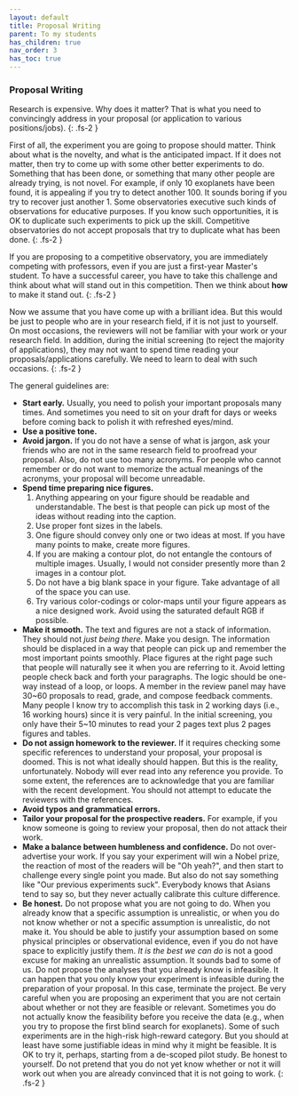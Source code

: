 ```yaml
---
layout: default
title: Proposal Writing
parent: To my students
has_children: true
nav_order: 3
has_toc: true
---
```



### Proposal Writing

Research is expensive. Why does it matter? That is what you need to convincingly address in your proposal (or application to various positions/jobs).
{: .fs-2 }

First of all, the experiment you are going to propose should matter. Think about what is the novelty, and what is the anticipated impact. If it does not matter, then try to come up with some other better experiments to do. Something that has been done, or something that many other people are already trying, is not novel. For example, if only 10 exoplanets have been found, it is appealing if you try to detect another 100. It sounds boring if you try to recover just another 1. Some observatories executive such kinds of observations for educative purposes. If you know such opportunities, it is OK to duplicate such experiments to pick up the skill. Competitive observatories do not accept proposals that try to duplicate what has been done.
{: .fs-2 }

If you are proposing to a competitive observatory, you are immediately competing with professors, even if you are just a first-year Master's student. To have a successful career, you have to take this challenge and think about what will stand out in this competition. Then we think about **how** to make it stand out.
{: .fs-2 }

Now we assume that you have come up with a brilliant idea. But this would be just to people who are in your research field, if it is not just to yourself. On most occasions, the reviewers will not be familiar with your work or your research field. In addition, during the initial screening (to reject the majority of applications), they may not want to spend time reading your proposals/applications carefully. We need to learn to deal with such occasions.
{: .fs-2 }

The general guidelines are:
- **Start early.** Usually, you need to polish your important proposals many times. And sometimes you need to sit on your draft for days or weeks before coming back to polish it with refreshed eyes/mind.
- **Use a positive tone.**
- **Avoid jargon.**
    If you do not have a sense of what is jargon, ask your friends who are not in the same research field to proofread your proposal. Also, do not use too many acronyms. For people who cannot remember or do not want to memorize the actual meanings of the acronyms, your proposal will become unreadable.
- **Spend time preparing nice figures.**
    1. Anything appearing on your figure should be readable and understandable. The best is that people can pick up most of the ideas without reading into the caption.
    2. Use proper font sizes in the labels.
    3. One figure should convey only one or two ideas at most. If you have many points to make, create more figures.
    4. If you are making a contour plot, do not entangle the contours of multiple images. Usually, I would not consider presently more than 2 images in a contour plot.
    5. Do not have a big blank space in your figure. Take advantage of all of the space you can use.
    6. Try various color-codings or color-maps until your figure appears as a nice designed work. Avoid using the saturated default RGB if possible.
- **Make it smooth.** The text and figures are not a stack of information. They should not *just being there*. Make you design. The information should be displaced in a way that people can pick up and remember the most important points smoothly. Place figures at the right page such that people will naturally see it when you are referring to it. Avoid letting people check back and forth your paragraphs. The logic should be one-way instead of a loop, or loops. A member in the review panel may have 30~60 proposals to read, grade, and compose feedback comments. Many people I know try to accomplish this task in 2 working days (i.e., 16 working hours) since it is very painful. In the initial screening, you only have their 5~10 minutes to read your 2 pages text plus 2 pages figures and tables.
- **Do not assign homework to the reviewer.** If it requires checking some specific references to understand your proposal, your proposal is doomed. This is not what ideally should happen. But this is the reality, unfortunately. Nobody will ever read into any reference you provide. To some extent, the references are to acknowledge that you are familiar with the recent development. You should not attempt to educate the reviewers with the references.
- **Avoid typos and grammatical errors.**
- **Tailor your proposal for the prospective readers.** For example, if you know someone is going to review your proposal, then do not attack their work.
- **Make a balance between humbleness and confidence.** Do not over-advertise your work. If you say your experiment will win a Nobel prize, the reaction of most of the readers will be "Oh yeah?", and then start to challenge every single point you made. But also do not say something like "Our previous experiments suck". Everybody knows that Asians tend to say so, but they never actually calibrate this culture difference.
- **Be honest.** Do not propose what you are not going to do. When you already know that a specific assumption is unrealistic, or when you do not know whether or not a specific assumption is unrealistic, do not make it. You should be able to justify your assumption based on some physical principles or observational evidence, even if you do not have space to explicitly justify them. *It is the best we can do* is not a good excuse for making an unrealistic assumption. It sounds bad to some of us. Do not propose the analyses that you already know is infeasible. It can happen that you only know your experiment is infeasible during the preparation of your proposal. In this case, terminate the project. Be very careful when you are proposing an experiment that you are not certain about whether or not they are feasible or relevant. Sometimes you do not actually know the feasibility before you receive the data (e.g., when you try to propose the first blind search for exoplanets). Some of such experiments are in the high-risk high-reward category. But you should at least have some justifiable ideas in mind why it might be feasible. It is OK to try it, perhaps, starting from a de-scoped pilot study. Be honest to yourself. Do not pretend that you do not yet know whether or not it will work out when you are already convinced that it is not going to work.
{: .fs-2 }
